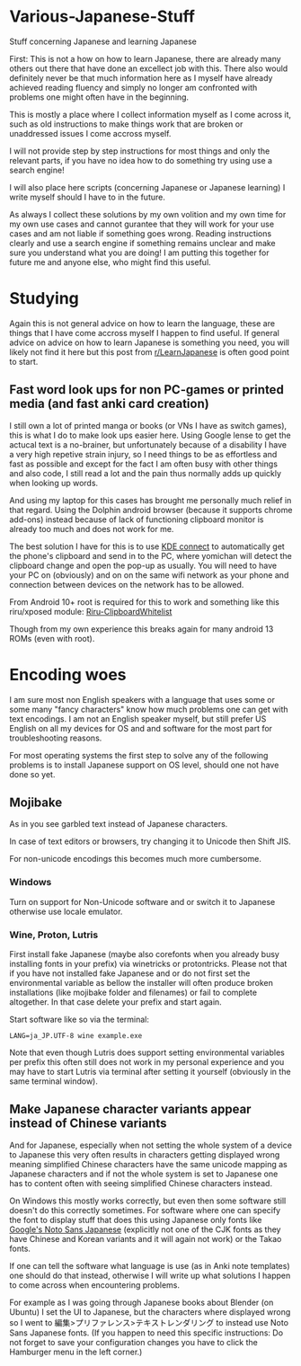 # Various-Japanese-Stuff
Stuff concerning Japanese and learning Japanese

First: This is not a how on how to learn Japanese, there are already many others out there that have done an excellect job with this.
There also would definitely never be that much information here as I myself have already achieved reading fluency and simply no longer am confronted with problems one might often have in the beginning.

This is mostly a place where I collect information myself as I come across it, such as old instructions to make things work that are broken or unaddressed issues I come accross myself.

I will not provide step by step instructions for most things and only the relevant parts, if you have no idea how to do something try using use a search engine!

I will also place here scripts (concerning Japanese or Japanese learning) I write myself should I have to in the future.

As always I collect these solutions by my own volition and my own time for my own use cases and cannot gurantee that they will work for your use cases and am not liable if something goes wrong.
Reading instructions clearly and use a search engine if something remains unclear and make sure you understand what you are doing!
I am putting this together for future me and anyone else, who might find this useful.

# Studying

Again this is not general advice on how to learn the language, these are things that I have come accross myself I happen to find useful.
If general advice on advice on how to learn Japanese is something you need, you will likely not find it here but this post from [r/LearnJapanese](https://www.reddit.com/r/LearnJapanese/wiki/index/startersguide/) is often good point to start.

## Fast word look ups for non PC-games or printed media (and fast anki card creation)
I still own a lot of printed manga or books (or VNs I have as switch games), this is what I do to make look ups easier here.
Using Google lense to get the actucal text is a no-brainer, but unfortunately because of a disability I have a very high repetive strain injury, so I need things to be as effortless and fast as possible and except for the fact I am often busy with other things and also code, I still read a lot and the pain thus normally adds up quickly when looking up words. 

And using my laptop for this cases has brought me personally much relief in that regard.
Using the Dolphin android browser (because it supports chrome add-ons) instead because of lack of functioning clipboard monitor is already too much and does not work for me.

The best solution I have for this is to use [KDE connect](https://kdeconnect.kde.org/) to automatically get the phone's clipboard and send in to the PC, where yomichan will detect the clipboard change and open the pop-up as usually. You will need to have your PC on (obviously) and on on the same wifi network as your phone and connection between devices on the network has to be allowed.

From Android 10+ root is required for this to work and something like this riru/xposed module: [Riru-ClipboardWhitelist](https://github.com/Kr328/Riru-ClipboardWhitelist) 

Though from my own experience this breaks again for many android 13 ROMs (even with root).

# Encoding woes

I am sure most non English speakers with a language that uses some or some many "fancy characters" know how much problems one can get with text encodings.
I am not an English speaker myself, but still prefer US English on all my devices for OS and and software for the most part for troubleshooting reasons.

For most operating systems the first step to solve any of the following problems is to install Japanese support on OS level, should one not have done so yet.

## Mojibake

As in you see garbled text instead of Japanese characters.

In case of text editors or browsers, try changing it to Unicode then Shift JIS.

For non-unicode encodings this becomes much more cumbersome.

### Windows
Turn on support for Non-Unicode software and or switch it to Japanese otherwise use locale emulator.

### Wine, Proton, Lutris
First install fake Japanese (maybe also corefonts when you already busy installing fonts in your prefix) via winetricks or protontricks.
Please not that if you have not installed fake Japanese and or do not first set the environmental variable as bellow the installer will often produce broken installations (like mojibake folder and filenames) or fail to complete altogether. In that case delete your prefix and start again.

Start software like so via the terminal: 
```
LANG=ja_JP.UTF-8 wine example.exe
```
Note that even though Lutris does support setting environmental variables per prefix this often still does not work in my personal experience and you may have to start Lutris via terminal after setting it yourself (obviously in the same terminal window).

## Make Japanese character variants appear instead of Chinese variants
And for Japanese, especially when not setting the whole system of a device to Japanese this very often results in characters getting displayed wrong meaning simplified Chinese characters have the same unicode mapping as Japanese characters and if not the whole system is set to Japanese one has to content often with seeing simplified Chinese characters instead. 

On Windows this mostly works correctly, but even then some software still doesn't do this correctly sometimes. 
For software where one can specify the font to display stuff that does this using Japanese only fonts like [Google's Noto Sans Japanese](https://fonts.google.com/noto/specimen/Noto+Sans+JP) (explicitly not one of the CJK fonts as they have Chinese and Korean variants and it will again not work) or the Takao fonts.

If one can tell the software what language is use (as in Anki note templates) one should do that instead, otherwise I will write up what solutions I happen to come across when encountering problems.

For example as I was going through Japanese books about Blender (on Ubuntu) I set the UI to Japanese, but the characters where displayed wrong so I went to 編集>プリファレンス>テキストレンダリング to instead use Noto Sans Japanese fonts. (If you happen to need this specific instructions: Do not forget to save your configuration changes you have to click the Hamburger menu in the left corner.)
